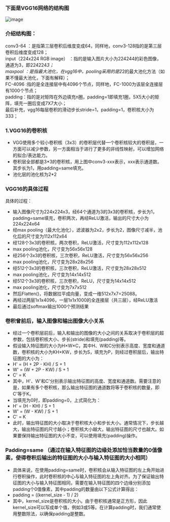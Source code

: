 ### 下面是VGG16网络的结构图

![image](https://img-blog.csdnimg.cn/46be649cabf440c3918f7c48170a7b76.png?x-oss-process=image/watermark,type_d3F5LXplbmhlaQ,shadow_50,text_Q1NETiBA5qmZ5a2Q5ZCWMjE=,size_20,color_FFFFFF,t_70,g_se,x_16)

### 介绍结构图：

conv3-64 ：是指第三层卷积后维度变成64，同样地，conv3-128指的是第三层卷积后维度变成128；  
input（224x224 RGB image） ：指的是输入图片大小为224244的彩色图像，通道为3，即224224*3；  
maxpool ：是指最大池化，在vgg16中，pooling采用的是2*2的最大池化方法（如果不懂最大池化，下面有解释）；  
FC-4096 :指的是全连接层中有4096个节点，同样地，FC-1000为该层全连接层有1000个节点；  
padding：指的是对矩阵在外边填充n圈，padding=1即填充1圈，5X5大小的矩阵，填充一圈后变成7X7大小；  
最后补充，vgg16每层卷积的滑动步长stride=1，padding=1，卷积核大小为333；  

### 1.VGG16的卷积核
* VGG使用多个较小卷积核（3x3）的卷积层代替一个卷积核较大的卷积层，一方面可以减少参数，另一方面相当于进行了更多的非线性映射，可以增加网络的拟合/表达能力。  
* 卷积层全部都是3*3的卷积核，用上图中conv3-xxx表示，xxx表示通道数。其步长为1，用padding=same填充。  
* 池化层的池化核为2*2  

### VGG16的具体过程

具体的过程：

* 输入图像尺寸为224x224x3，经64个通道为3的3x3的卷积核，步长为1，padding=same填充，卷积两次，再经ReLU激活，输出的尺寸大小为224x224x64  
* 经max pooling（最大化池化），滤波器为2x2，步长为2，图像尺寸减半，池化后的尺寸变为112x112x64  
* 经128个3x3的卷积核，两次卷积，ReLU激活，尺寸变为112x112x128  
* max pooling池化，尺寸变为56x56x128  
* 经256个3x3的卷积核，三次卷积，ReLU激活，尺寸变为56x56x256  
* max pooling池化，尺寸变为28x28x256  
* 经512个3x3的卷积核，三次卷积，ReLU激活，尺寸变为28x28x512  
* max pooling池化，尺寸变为14x14x512  
* 经512个3x3的卷积核，三次卷积，ReLU，尺寸变为14x14x512  
* max pooling池化，尺寸变为7x7x512  
* 然后Flatten()，将数据拉平成向量，变成一维512x7x7=25088。  
* 再经过两层1x1x4096，一层1x1x1000的全连接层（共三层），经ReLU激活  
* 最后通过softmax输出1000个预测结果  

### 卷积曾前后，输入图像和输出图像大小关系

* 经过一个卷积层前后，输入和输出的图像的大小之间的关系取决于卷积层的超参数，包括卷积核大小、步长(stride)和填充(padding)等。  
* 假设输入特征图的大小为H×W×C，其中H、W和C分别表示高度、宽度和通道数，卷积核的大小为KH×KW，步长为S，填充为P，则经过卷积层后，输出特征图的大小为：  
* H' = (H + 2P - KH) / S + 1  
* W' = (W + 2P - KW) / S + 1  
* C' = K  
* 其中，H'、W'和C'分别表示输出特征图的高度、宽度和通道数。需要注意的是，如果有多个卷积核，那么输出特征图的通道数将等于卷积核的数量，即C'等于K。  
* 当填充为0时，即padding=0，上式简化为： 
* H' = (H - KH) / S + 1  
* W' = (W - KW) / S + 1  
* C' = K  
* 此时，输出特征图的大小取决于卷积核大小和步长大小。通常情况下，步长越大，输出特征图的尺寸越小；卷积核大小越大，输出特征图的尺寸也越大。如果要保持输出特征图的大小不变，可以使用填充(padding)操作。  

### Padding=same  （通过在输入特征图的边缘处添加恰当数量的0值像素，使得卷积后输出的特征图的大小与输入特征图的大小相同）

* 具体来说，在使用padding=same时，卷积核会从输入特征图的左上角开始进行卷积操作，此时卷积核的中心与输入特征图的左上角对齐。为了保证输出特征图的大小与输入特征图相同，需要在输入特征图的四个边缘分别添加padding个0值像素，其中padding的数量由以下公式计算得出：  
* padding = ((kernel_size - 1) / 2)  
* 其中，kernel_size是卷积核的大小。由于卷积核通常是正方形，因此kernel_size可以写成单个值，例如3或5等。在计算padding时，我们通常使用整数除法，以确保padding是整数。  
